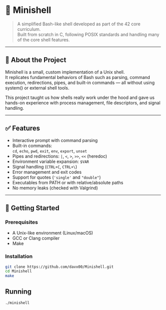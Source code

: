 # 🐚 Minishell

> A simplified Bash-like shell developed as part of the 42 core curriculum.  
> Built from scratch in C, following POSIX standards and handling many of the core shell features.

---

## 📌 About the Project

Minishell is a small, custom implementation of a Unix shell.  
It replicates fundamental behaviors of Bash such as parsing, command execution, redirections, pipes, and built-in commands — all without using system() or external shell tools.

This project taught us how shells really work under the hood and gave us hands-on experience with process management, file descriptors, and signal handling.

---

## ✅ Features

- Interactive prompt with command parsing
- Built-in commands:  
  `cd`, `echo`, `pwd`, `exit`, `env`, `export`, `unset`
- Pipes and redirections: `|`, `<`, `>`, `>>`, `<<` (heredoc)
- Environment variable expansion: `$VAR`
- Signal handling (`CTRL+C`, `CTRL+\`)
- Error management and exit codes
- Support for quotes (`'single'` and `"double"`)
- Executables from PATH or with relative/absolute paths
- No memory leaks (checked with Valgrind)

---

## 🚀 Getting Started

### Prerequisites

- A Unix-like environment (Linux/macOS)
- GCC or Clang compiler
- Make

### Installation

```bash
git clone https://github.com/davx00/Minishell.git
cd Minishell
make
```
## Running

```bash
./minishell
```
